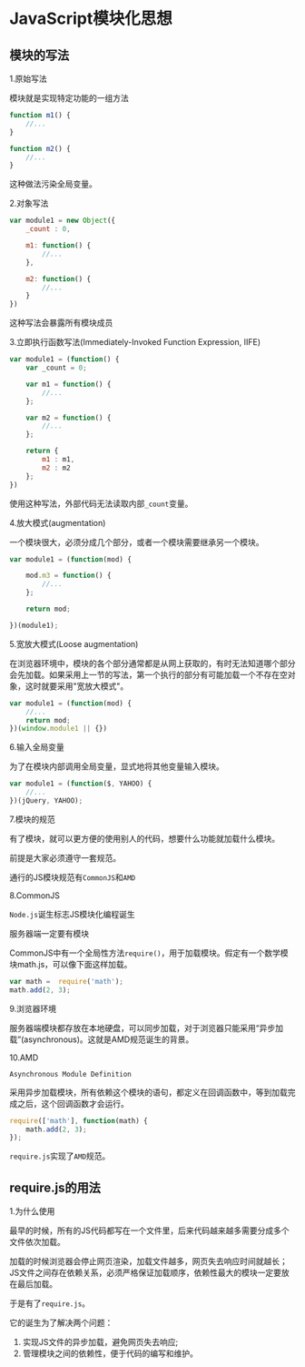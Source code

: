 # JavaScript模块化思想

## 模块的写法

1.原始写法

模块就是实现特定功能的一组方法

```js
function m1() {
    //...
}

function m2() {
    //...
}
```

这种做法污染全局变量。

2.对象写法

```js
var module1 = new Object({
    _count : 0,

    m1: function() {
        //...
    },

    m2: function() {
        //...
    }
})
```

这种写法会暴露所有模块成员

3.立即执行函数写法(Immediately-Invoked Function Expression, IIFE)

```js
var module1 = (function() {
    var _count = 0;

    var m1 = function() {
        //...
    };

    var m2 = function() {
        //...
    };

    return {
        m1 : m1,
        m2 : m2
    };
})
```

使用这种写法，外部代码无法读取内部`_count`变量。

4.放大模式(augmentation)

一个模块很大，必须分成几个部分，或者一个模块需要继承另一个模块。

```js
var module1 = (function(mod) {

    mod.m3 = function() {
        //...
    };

    return mod;

})(module1);
```

5.宽放大模式(Loose augmentation)

在浏览器环境中，模块的各个部分通常都是从网上获取的，有时无法知道哪个部分会先加载。如果采用上一节的写法，第一个执行的部分有可能加载一个不存在空对象，这时就要采用"宽放大模式"。

```js
var module1 = (function(mod) {
    //...
    return mod;
})(window.module1 || {})
```

6.输入全局变量

为了在模块内部调用全局变量，显式地将其他变量输入模块。

```js
var module1 = (function($, YAHOO) {
    //...
})(jQuery, YAHOO);
```

7.模块的规范

有了模块，就可以更方便的使用别人的代码，想要什么功能就加载什么模块。

前提是大家必须遵守一套规范。

通行的JS模块规范有`CommonJS`和`AMD`

8.CommonJS

`Node.js`诞生标志JS模块化编程诞生

服务器端一定要有模块

CommonJS中有一个全局性方法`require()`，用于加载模块。假定有一个数学模块math.js，可以像下面这样加载。

```js
var math =  require('math');
math.add(2, 3);
```

9.浏览器环境

服务器端模块都存放在本地硬盘，可以同步加载，对于浏览器只能采用“异步加载”(asynchronous)。这就是AMD规范诞生的背景。

10.AMD

`Asynchronous Module Definition`

采用异步加载模块，所有依赖这个模块的语句，都定义在回调函数中，等到加载完成之后，这个回调函数才会运行。

```js
require(['math'], function(math) {
    math.add(2, 3);
});
```

`require.js`实现了`AMD`规范。

## require.js的用法

1.为什么使用

最早的时候，所有的JS代码都写在一个文件里，后来代码越来越多需要分成多个文件依次加载。

加载的时候浏览器会停止网页渲染，加载文件越多，网页失去响应时间就越长；JS文件之间存在依赖关系，必须严格保证加载顺序，依赖性最大的模块一定要放在最后加载。

于是有了`require.js`。

它的诞生为了解决两个问题：

1. 实现JS文件的异步加载，避免网页失去响应;
1. 管理模块之间的依赖性，便于代码的编写和维护。

